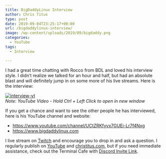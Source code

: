 ```yaml
---
title: BigDaddyLinux Interview
author: Chris Titus
type: post
date: 2019-09-04T23:25:17+00:00
url: /bigdaddylinux-interview/
image: /wp-content/uploads/2019/09/bigdaddy.png
categories:
  - YouTube
tags:
  - Interview

---
```

I had a great time chatting with Rocco from BDL and loved his interview style. I didn&#8217;t realize we talked for an hour and half, but had an absolute blast and will definitely jump in on some more of his live streams. Here is the interview: <!--more-->

[![interview-yt](https://img.youtube.com/vi/3J-knijf2iY/0.jpg)](https://www.youtube.com/watch?v=3J-knijf2iY)  
_Note: YouTube Video - Hold Ctrl + Left Click to open in new window_

If you get a chance and want to see the other people he has interviewed, here is his YouTube channel and website:

  * <https://www.youtube.com/channel/UCtZRKfyvx7GUEi-Lr7f4Nxg>
  * <https://www.bigdaddylinux.com>

I live stream on [Twitch][1] and encourage you to drop in and ask a question. I regularly publish on [YouTube][2] and [christitus.com][3], but if you need immediate assistance, check out the Terminal Cafe with [Discord Invite Link][4].

 [1]: https://twitch.tv/christitustech
 [2]: https://www.youtube.com/c/ChrisTitusTech
 [3]: https://christitus.com/
 [4]: https://christitus.com/discord
